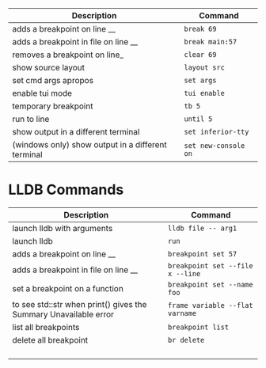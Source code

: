 
| Description  | Command  |
|---|---|
| adds a breakpoint on line __  | `break 69`  |
| adds a breakpoint in file on line __  | `break main:57`  |
| removes a breakpoint on line_  | `clear 69`  |
| show source layout  | `layout src`  |
| set cmd args apropos | `set args`   |
| enable tui mode  | `tui enable`  |
| temporary breakpoint  | `tb 5`  |
| run to line  | `until 5`  |
| show output in a different terminal  | `set inferior-tty`  |
| (windows only) show output in a different terminal  | `set new-console on`  |
# LLDB Commands

| Description | Command |
| ---- | ---- |
| launch lldb with arguments | `lldb file -- arg1` |
| launch lldb | `run`  |
| adds a breakpoint on line __ | `breakpoint set 57` |
| adds a breakpoint in file on line __ | `breakpoint set --file x --line ` |
| set a breakpoint on a function | `breakpoint set --name foo ` |
| to see std::str when print() gives the Summary Unavailable error  | `frame variable --flat varname` |
| list all breakpoints | `breakpoint list` |
| delete all breakpoint | `br delete` |
|  |  |
|  |  |
|  |  |
|  |  |